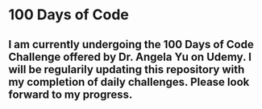 # 100 Days of Code

## I am currently undergoing the 100 Days of Code Challenge offered by Dr. Angela Yu on Udemy. I will be regularily updating this repository with my completion of daily challenges. Please look forward to my progress.

